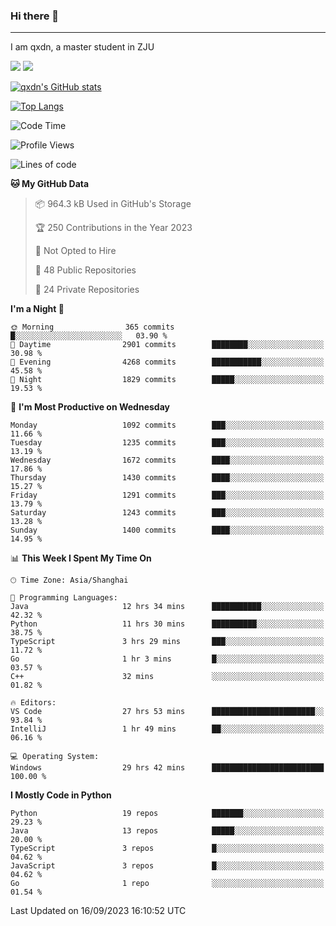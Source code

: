 ### Hi there 👋
---

I am qxdn, a master student in ZJU

[![](https://img.shields.io/badge/blog-qxdn-brightgreen?style=for-the-badge&logo=hexo)](https://qianxu.run) [![](https://img.shields.io/badge/bilibili-qxdn-ff69b4?style=for-the-badge&logo=Bilibili)](https://space.bilibili.com/11674667)


[![qxdn's GitHub stats](https://github-readme-stats.vercel.app/api?username=qxdn&count_private=true&show_icons=true)](https://github.com/qxdn)

[![Top Langs](https://github-readme-stats.vercel.app/api/top-langs/?username=qxdn&layout=compact)](https://github.com/qxdn)

<!--START_SECTION:waka-->
![Code Time](http://img.shields.io/badge/Code%20Time-1%2C146%20hrs%2039%20mins-blue)

![Profile Views](http://img.shields.io/badge/Profile%20Views-18-blue)

![Lines of code](https://img.shields.io/badge/From%20Hello%20World%20I%27ve%20Written-10.8%20million%20lines%20of%20code-blue)

**🐱 My GitHub Data** 

> 📦 964.3 kB Used in GitHub's Storage 
 > 
> 🏆 250 Contributions in the Year 2023
 > 
> 🚫 Not Opted to Hire
 > 
> 📜 48 Public Repositories 
 > 
> 🔑 24 Private Repositories 
 > 
**I'm a Night 🦉** 

```text
🌞 Morning                365 commits         █░░░░░░░░░░░░░░░░░░░░░░░░   03.90 % 
🌆 Daytime                2901 commits        ████████░░░░░░░░░░░░░░░░░   30.98 % 
🌃 Evening                4268 commits        ███████████░░░░░░░░░░░░░░   45.58 % 
🌙 Night                  1829 commits        █████░░░░░░░░░░░░░░░░░░░░   19.53 % 
```
📅 **I'm Most Productive on Wednesday** 

```text
Monday                   1092 commits        ███░░░░░░░░░░░░░░░░░░░░░░   11.66 % 
Tuesday                  1235 commits        ███░░░░░░░░░░░░░░░░░░░░░░   13.19 % 
Wednesday                1672 commits        ████░░░░░░░░░░░░░░░░░░░░░   17.86 % 
Thursday                 1430 commits        ████░░░░░░░░░░░░░░░░░░░░░   15.27 % 
Friday                   1291 commits        ███░░░░░░░░░░░░░░░░░░░░░░   13.79 % 
Saturday                 1243 commits        ███░░░░░░░░░░░░░░░░░░░░░░   13.28 % 
Sunday                   1400 commits        ████░░░░░░░░░░░░░░░░░░░░░   14.95 % 
```


📊 **This Week I Spent My Time On** 

```text
🕑︎ Time Zone: Asia/Shanghai

💬 Programming Languages: 
Java                     12 hrs 34 mins      ███████████░░░░░░░░░░░░░░   42.32 % 
Python                   11 hrs 30 mins      ██████████░░░░░░░░░░░░░░░   38.75 % 
TypeScript               3 hrs 29 mins       ███░░░░░░░░░░░░░░░░░░░░░░   11.72 % 
Go                       1 hr 3 mins         █░░░░░░░░░░░░░░░░░░░░░░░░   03.57 % 
C++                      32 mins             ░░░░░░░░░░░░░░░░░░░░░░░░░   01.82 % 

🔥 Editors: 
VS Code                  27 hrs 53 mins      ███████████████████████░░   93.84 % 
IntelliJ                 1 hr 49 mins        ██░░░░░░░░░░░░░░░░░░░░░░░   06.16 % 

💻 Operating System: 
Windows                  29 hrs 42 mins      █████████████████████████   100.00 % 
```

**I Mostly Code in Python** 

```text
Python                   19 repos            ███████░░░░░░░░░░░░░░░░░░   29.23 % 
Java                     13 repos            █████░░░░░░░░░░░░░░░░░░░░   20.00 % 
TypeScript               3 repos             █░░░░░░░░░░░░░░░░░░░░░░░░   04.62 % 
JavaScript               3 repos             █░░░░░░░░░░░░░░░░░░░░░░░░   04.62 % 
Go                       1 repo              ░░░░░░░░░░░░░░░░░░░░░░░░░   01.54 % 
```




 Last Updated on 16/09/2023 16:10:52 UTC
<!--END_SECTION:waka-->

<!--
**qxdn/qxdn** is a ✨ _special_ ✨ repository because its `README.md` (this file) appears on your GitHub profile.

Here are some ideas to get you started:

- 🔭 I’m currently working on ...
- 🌱 I’m currently learning ...
- 👯 I’m looking to collaborate on ...
- 🤔 I’m looking for help with ...
- 💬 Ask me about ...
- 📫 How to reach me: ...
- 😄 Pronouns: ...
- ⚡ Fun fact: ...
-->
